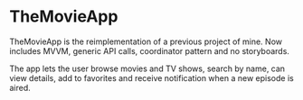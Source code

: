 # TheMovieApp

TheMovieApp is the reimplementation of a previous project of mine. Now includes MVVM, generic API calls, coordinator pattern and no storyboards.

The app lets the user browse movies and TV shows, search by name, can view details, add to favorites and receive notification when a new episode is aired.
